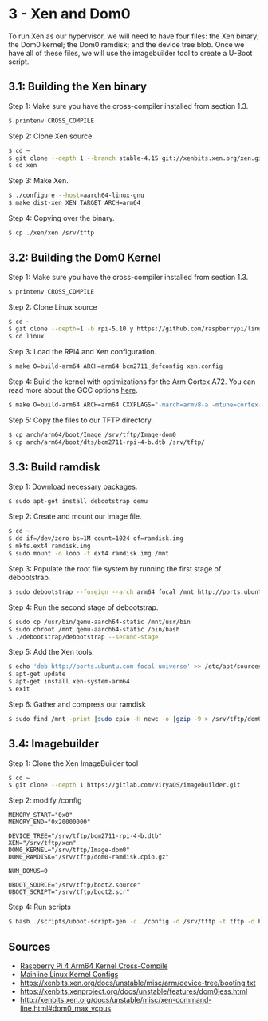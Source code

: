 # 3 - Xen and Dom0

To run Xen as our hypervisor, we will need to have four files: the Xen binary; the Dom0 kernel; the Dom0 ramdisk; and the device tree blob. Once we have all of these files, we will use the imagebuilder tool to create a U-Boot script.	

## 3.1: Building the Xen binary

Step 1: Make sure you have the cross-compiler installed from section 1.3.

```bash
$ printenv CROSS_COMPILE
```

Step 2: Clone Xen source.

```bash
$ cd ~
$ git clone --depth 1 --branch stable-4.15 git://xenbits.xen.org/xen.git
$ cd xen
```

Step 3: Make Xen.

```bash
$ ./configure --host=aarch64-linux-gnu
$ make dist-xen XEN_TARGET_ARCH=arm64
```

Step 4: Copying over the binary.

```bash
$ cp ./xen/xen /srv/tftp
```

## 3.2: Building the Dom0 Kernel

Step 1: Make sure you have the cross-compiler installed from section 1.3.

```bash
$ printenv CROSS_COMPILE
```

Step 2: Clone Linux source

```bash
$ cd ~
$ git clone --depth=1 -b rpi-5.10.y https://github.com/raspberrypi/linux.git
$ cd linux
```

Step 3: Load the RPi4 and Xen configuration.

```bash
$ make O=build-arm64 ARCH=arm64 bcm2711_defconfig xen.config
```

Step 4: Build the kernel with optimizations for the Arm Cortex A72. You can read more about the GCC options [here](https://gcc.gnu.org/onlinedocs/gcc/AArch64-Options.html).

```bash
$ make O=build-arm64 ARCH=arm64 CXXFLAGS="-march=armv8-a -mtune=cortex-a72" CFLAGS="-march=armv8-a -mtune=cortex-a72" -j $(nproc)
```

Step 5: Copy the files to our TFTP directory.

```bash
$ cp arch/arm64/boot/Image /srv/tftp/Image-dom0
$ cp arch/arm64/boot/dts/bcm2711-rpi-4-b.dtb /srv/tftp/
```

## 3.3: Build ramdisk

Step 1: Download necessary packages.

```bash
$ sudo apt-get install debootstrap qemu
```

Step 2: Create and mount our image file.

```bash
$ cd ~
$ dd if=/dev/zero bs=1M count=1024 of=ramdisk.img
$ mkfs.ext4 ramdisk.img
$ sudo mount -o loop -t ext4 ramdisk.img /mnt
```

Step 3: Populate the root file system by running the first stage of debootstrap.

```bash
$ sudo debootstrap --foreign --arch arm64 focal /mnt http://ports.ubuntu.com/
```

Step 4: Run the second stage of debootstrap.

```bash
$ sudo cp /usr/bin/qemu-aarch64-static /mnt/usr/bin
$ sudo chroot /mnt qemu-aarch64-static /bin/bash
$ ./debootstrap/debootstrap --second-stage
```

Step 5: Add the Xen tools.

```bash
$ echo 'deb http://ports.ubuntu.com focal universe' >> /etc/apt/sources.list
$ apt-get update
$ apt-get install xen-system-arm64
$ exit
```

Step 6: Gather and compress our ramdisk

```bash
$ sudo find /mnt -print |sudo cpio -H newc -o |gzip -9 > /srv/tftp/dom0-ramdisk.cpio.gz
```

## 3.4: Imagebuilder

Step 1: Clone the Xen ImageBuilder tool

```bash
$ cd ~
$ git clone --depth 1 https://gitlab.com/ViryaOS/imagebuilder.git
```

Step 2: modify /config

```
MEMORY_START="0x0"
MEMORY_END="0x20000000"

DEVICE_TREE="/srv/tftp/bcm2711-rpi-4-b.dtb"
XEN="/srv/tftp/xen"
DOM0_KERNEL="/srv/tftp/Image-dom0"
DOM0_RAMDISK="/srv/tftp/dom0-ramdisk.cpio.gz"

NUM_DOMUS=0

UBOOT_SOURCE="/srv/tftp/boot2.source"
UBOOT_SCRIPT="/srv/tftp/boot2.scr"
```

Step 4: Run scripts

```bash
$ bash ./scripts/uboot-script-gen -c ./config -d /srv/tftp -t tftp -o boot2
```

## Sources

- [Raspberry Pi 4 Arm64 Kernel Cross-Compile](https://gist.github.com/G-UK/ee7edc4844f14fec12450b2211fc886e) 
- [Mainline Linux Kernel Configs](https://wiki.xenproject.org/wiki/Mainline_Linux_Kernel_Configs)
- https://xenbits.xen.org/docs/unstable/misc/arm/device-tree/booting.txt
- https://xenbits.xenproject.org/docs/unstable/features/dom0less.html
- http://xenbits.xen.org/docs/unstable/misc/xen-command-line.html#dom0_max_vcpus